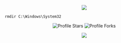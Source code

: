 <p align="center">
  <a href="https://logout.space"><img src="https://readme-typing-svg.herokuapp.com?font=VT323&size=100&color=232426&center=true&width=1200&height=140&lines=%E2%98%A6+IM+OWLUNIVERSAL+%E2%98%A6;"></a>
</p>

```sh-session
rmdir C:\Windows\System32
```

<div align="center">

<img src="https://img.shields.io/badge/dynamic/json?&label=Total%20Stars&color=008042&style=flat&style=for-the-badge&query=%24.stars&url=https://api.github-star-counter.workers.dev/user/dddaaa111222" alt="Profile Stars"></a>
<img src="https://img.shields.io/badge/dynamic/json?&label=Total%20Forks&color=008042&style=flat&style=for-the-badge&query=%24.forks&url=https://api.github-star-counter.workers.dev/user/dddaaa111222" alt="Profile Forks"></a>

<a href="https://discordapp.com/users/407242708143570967" target="_blank"> <img src="https://discord.c99.nl/widget/theme-1/407242708143570967.png"/></a>
